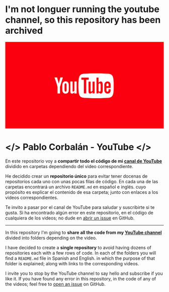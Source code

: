 # I'm not longuer running the youtube channel, so this repository has been archived
![YouTube Logo](https://github.com/PabloCorbCon/youtube/blob/master/basic_configuration/images/ytlogo.png "YouTube Logo")

# </> Pablo Corbalán - YouTube </>

En este repositorio voy a **compartir todo el código de mi [canal de YouTube](https://www.youtube.com/channel/UCYawvF7GUx2eo2QUbtfdtAg)**
dividido en carpetas dependiendo del video correspondiente.

He decidido crear un **repositorio único** para evitar tener docenas de repositorios cada uno con unas pocas filas de código.
En cada una de las carpetas encontrará un archivo `README.md` en español e inglés. cuyo propósito es explicar el contenido
de esa carpeta; junto con enlaces a los videos correspondientes.


Te invito a pasar por el canal de YouTube para saludar y suscribirte si te gusta. Si ha encontrado algún error en
este repositorio, en el código de cualquiera de los videos; no dude en [abrir un issue](https://github.com/PabloCorbCon/youtube/issues)
en GitHub.

---

In this repository I'm going to **share all the code from my [YouTube channel](https://www.youtube.com/channel/UCYawvF7GUx2eo2QUbtfdtAg)** 
divided into folders depending on the video. 

I have decided to create a **single repository** to avoid having dozens of repositories each with a few rows of code.
In each of the folders you will find a `README.md` file in Spanish and English. in which the purpose of that folder is 
explained; along with links to the corresponding videos.


I invite you to stop by the YouTube channel to say hello and subscribe if you like it. If you have found any error in 
this repository, in the code of any of the videos; feel free to [open an issue](https://github.com/PabloCorbCon/youtube/issues)
on GitHub.
